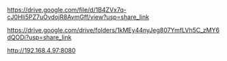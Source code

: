 https://drive.google.com/file/d/1B4ZVx7q-cJ0Hli5PZ7uOvdojR8AvmGff/view?usp=share_link

https://drive.google.com/drive/folders/1kMEy44nyJeg807YmfLVh5C_zMY6dQODi?usp=share_link


http://192.168.4.97:8080
